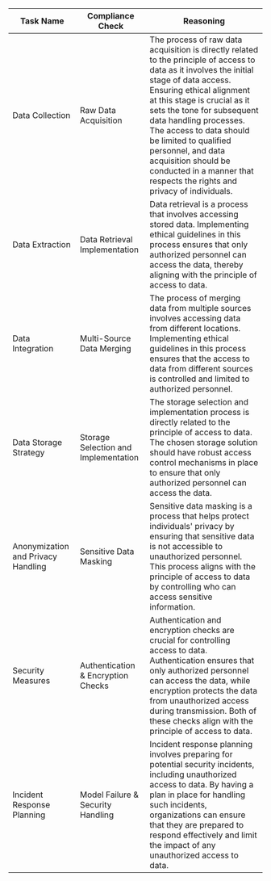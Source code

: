 | Task Name | Compliance Check | Reasoning |
|-----------|------------------|-----------|
| Data Collection | Raw Data Acquisition | The process of raw data acquisition is directly related to the principle of access to data as it involves the initial stage of data access. Ensuring ethical alignment at this stage is crucial as it sets the tone for subsequent data handling processes. The access to data should be limited to qualified personnel, and data acquisition should be conducted in a manner that respects the rights and privacy of individuals. |
| Data Extraction | Data Retrieval Implementation | Data retrieval is a process that involves accessing stored data. Implementing ethical guidelines in this process ensures that only authorized personnel can access the data, thereby aligning with the principle of access to data. |
| Data Integration | Multi-Source Data Merging | The process of merging data from multiple sources involves accessing data from different locations. Implementing ethical guidelines in this process ensures that the access to data from different sources is controlled and limited to authorized personnel. |
| Data Storage Strategy | Storage Selection and Implementation | The storage selection and implementation process is directly related to the principle of access to data. The chosen storage solution should have robust access control mechanisms in place to ensure that only authorized personnel can access the data. |
| Anonymization and Privacy Handling | Sensitive Data Masking | Sensitive data masking is a process that helps protect individuals' privacy by ensuring that sensitive data is not accessible to unauthorized personnel. This process aligns with the principle of access to data by controlling who can access sensitive information. |
| Security Measures | Authentication & Encryption Checks | Authentication and encryption checks are crucial for controlling access to data. Authentication ensures that only authorized personnel can access the data, while encryption protects the data from unauthorized access during transmission. Both of these checks align with the principle of access to data. |
| Incident Response Planning | Model Failure & Security Handling | Incident response planning involves preparing for potential security incidents, including unauthorized access to data. By having a plan in place for handling such incidents, organizations can ensure that they are prepared to respond effectively and limit the impact of any unauthorized access to data. |